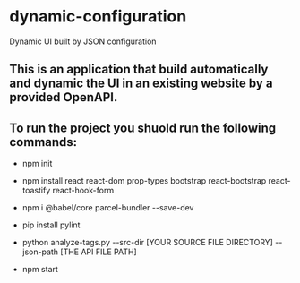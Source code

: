 # dynamic-configuration
Dynamic UI built by JSON configuration

## This is an application that build automatically and dynamic the UI in an existing website by a provided OpenAPI.


## To run the project you shuold run the following commands:
- npm init
- npm install react react-dom prop-types bootstrap react-bootstrap react-toastify react-hook-form
- npm i @babel/core parcel-bundler --save-dev 

- pip install pylint
- python analyze-tags.py --src-dir [YOUR SOURCE FILE DIRECTORY] --json-path [THE API FILE PATH]
- npm start
